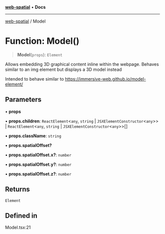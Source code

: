 [**web-spatial**](../README.md) • **Docs**

***

[web-spatial](../globals.md) / Model

# Function: Model()

> **Model**(`props`): `Element`

Allows embedding 3D graphical content inline within the webpage. Behaves similar to an img element but displays a 3D model instead

Intended to behave similar to https://immersive-web.github.io/model-element/

## Parameters

• **props**

• **props.children**: `ReactElement`\<`any`, `string` \| `JSXElementConstructor`\<`any`\>\> \| `ReactElement`\<`any`, `string` \| `JSXElementConstructor`\<`any`\>\>[]

• **props.className**: `string`

• **props.spatialOffset?**

• **props.spatialOffset.x?**: `number`

• **props.spatialOffset.y?**: `number`

• **props.spatialOffset.z?**: `number`

## Returns

`Element`

## Defined in

Model.tsx:21
